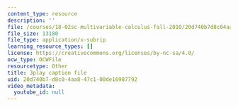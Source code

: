 ```yaml
---
content_type: resource
description: ''
file: /courses/18-02sc-multivariable-calculus-fall-2010/20d740b7d8c04aa847c100de16987792_5fpxkVFQUw.srt
file_size: 13180
file_type: application/x-subrip
learning_resource_types: []
license: https://creativecommons.org/licenses/by-nc-sa/4.0/
ocw_type: OCWFile
resourcetype: Other
title: 3play caption file
uid: 20d740b7-d8c0-4aa8-47c1-00de16987792
video_metadata:
  youtube_id: null
---
```


